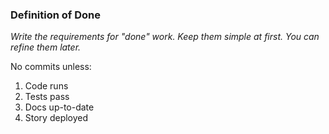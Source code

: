 ### Definition of Done

_Write the requirements for "done" work. Keep them simple at first. You can refine them later._

No commits unless:

 1. Code runs
 2. Tests pass
 3. Docs up-to-date
 4. Story deployed
